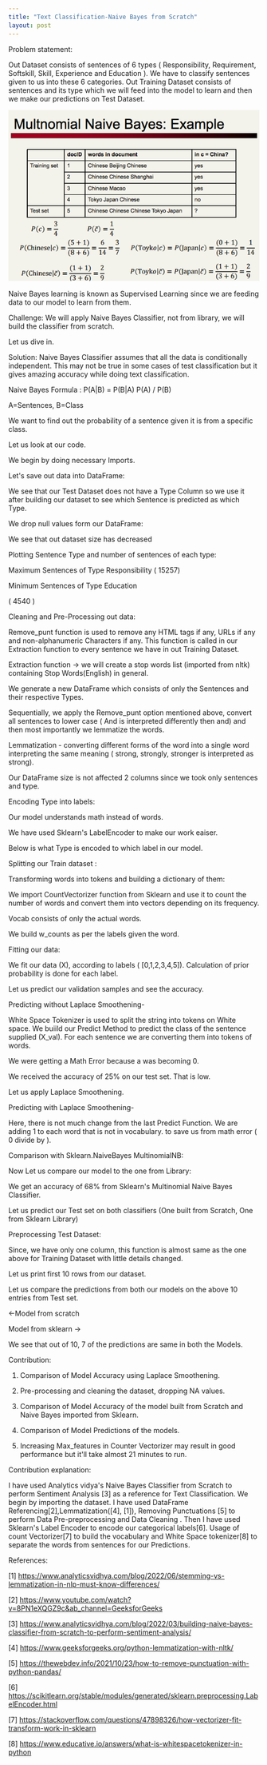 ```yaml
---
title: "Text Classification-Naive Bayes from Scratch"
layout: post
---
```

Problem statement: 

Out Dataset consists of sentences of 6 types ( Responsibility, Requirement, Softskill, Skill, Experience and Education ). We have to classify sentences given to us into these 6 categories. Out Training Dataset consists of sentences and its type which we will feed into the model to learn and then we make our predictions on Test Dataset. 

![wget](https://github.com/deejachhabra/deejachhabra.github.io/raw/master/_posts/t1.png)

Naive Bayes learning is known as Supervised Learning since we are feeding data to our model to learn from them.

 

Challenge: We will apply Naive Bayes Classifier, not from library, we will build the classifier from scratch. 

Let us dive in. 


Solution: Naive Bayes Classifier assumes that all the data is conditionally independent. This may not be true in some cases of test classification but it gives amazing accuracy while doing text classification.

Naive Bayes Formula : P(A|B) = P(B|A) P(A) / P(B)

A=Sentences, B=Class

We want to find out the probability of a sentence given it is from a specific class.


Let us look at our code.

We begin by doing necessary Imports.





Let's save out data into DataFrame:





We see that our Test Dataset does not have a Type Column so we use it after building our dataset to see which Sentence is predicted as which Type.


We drop null values form our DataFrame:

We see that out dataset size has decreased 


Plotting Sentence Type and number of sentences of each type:




Maximum Sentences of Type Responsibility ( 15257)

Minimum Sentences of Type Education 

( 4540 )





Cleaning and Pre-Processing out data:

Remove_punt function is used to remove any HTML tags if any, URLs if any and non-alphanumeric Characters if any. This function is called in our Extraction function to every sentence we have in out Training Dataset.

Extraction function -> we will create a stop words list (imported from nltk) containing Stop Words(English) in general.

We generate a new DataFrame which consists of only the Sentences and their respective Types.

Sequentially, we apply the Remove_punt option mentioned above, convert all sentences to lower case ( And is interpreted differently then and) and then most importantly we lemmatize the words. 

Lemmatization - converting different forms of the word into a single word interpreting the same meaning ( strong, strongly, stronger is interpreted as strong). 



Our DataFrame size is not affected 2 columns since we took only sentences and type.


Encoding Type into labels: 

Our model understands math instead of words.


We have used Sklearn's LabelEncoder to make our work eaiser.

Below is what Type is encoded to which label in our model.









Splitting our Train dataset :


Transforming words into tokens and building a dictionary of them:





We import CountVectorizer function from Sklearn and use it to count the number of words and convert them into vectors depending on its frequency.

Vocab consists of only the actual words.


We build w_counts as per the labels given the word. 

Fitting our data:



We fit our data (X), according to labels ( [0,1,2,3,4,5]). Calculation of prior probability is done for each label.

Let us predict our validation samples and see the accuracy. 


Predicting without Laplace Smoothening-



White Space Tokenizer is used to split the string into tokens on White space. We buiild our Predict Method to predict the class of the sentence supplied (X_val). For each sentence we are converting them into tokens of words.

We were getting a Math Error because a was becoming 0.

We received the accuracy of 25% on our test set. That is low.

Let us apply Laplace Smoothening.


Predicting with Laplace Smoothening-


Here, there is not much change from the last Predict Function. We are adding 1 to each word that is not in vocabulary. to save us from math error ( 0 divide by ).


Comparison with Sklearn.NaiveBayes MultinomialNB:

Now Let us compare our model to the one from Library:


We get an accuracy of 68% from Sklearn's Multinomial Naive Bayes Classifier. 

Let us predict our Test set on both classifiers (One built from Scratch, One from Sklearn Library)


Preprocessing Test Dataset:


Since, we have only one column, this function is almost same as the one above for Training Dataset with little details changed.

Let us print first 10 rows from our dataset. 


Let us compare the predictions from both our models on the above 10 entries from Test set.







<-Model from scratch











Model from sklearn -> 








We see that out of 10, 7 of the predictions are same in both the Models.

 

Contribution:

1. Comparison of Model Accuracy using Laplace Smoothening.

2. Pre-processing and cleaning the dataset, dropping NA values.

3. Comparison of Model Accuracy of the model built from Scratch and Naive Bayes imported from Sklearn.

4. Comparison of Model Predictions of the models.

5. Increasing Max_features in Counter Vectorizer may result in good performance but it'll take almost 21 minutes to run.


Contribution explanation:

I have used Analytics vidya's Naive Bayes Classifier from Scratch to perform Sentiment Analysis [3] as a reference for Text Classification. We begin by importing the dataset. I have used DataFrame Referencing[2],Lemmatization([4], [1]), Removing Punctuations [5]  to perform Data Pre-preprocessing and Data Cleaning . Then I have used Sklearn's Label Encoder to encode our categorical labels[6]. Usage of count Vectorizer[7] to build the vocabulary and White Space tokenizer[8] to separate the words from sentences for our Predictions.


References:

[1] https://www.analyticsvidhya.com/blog/2022/06/stemming-vs-lemmatization-in-nlp-must-know-differences/ 


[2] https://www.youtube.com/watch?v=8PN1eXQGZ9c&ab_channel=GeeksforGeeks  


[3] https://www.analyticsvidhya.com/blog/2022/03/building-naive-bayes-classifier-from-scratch-to-perform-sentiment-analysis/


[4] https://www.geeksforgeeks.org/python-lemmatization-with-nltk/ 


[5] https://thewebdev.info/2021/10/23/how-to-remove-punctuation-with-python-pandas/


[6] https://scikitlearn.org/stable/modules/generated/sklearn.preprocessing.LabelEncoder.html


[7] https://stackoverflow.com/questions/47898326/how-vectorizer-fit-transform-work-in-sklearn


[8] https://www.educative.io/answers/what-is-whitespacetokenizer-in-python
